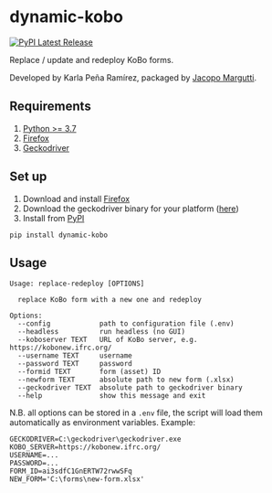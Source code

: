 # dynamic-kobo
[![PyPI Latest Release](https://img.shields.io/pypi/v/dynamic-kobo)](https://pypi.org/project/dynamic-kobo/)

Replace / update and redeploy KoBo forms.

Developed by Karla Peña Ramírez, packaged by [Jacopo Margutti](https://github.com/jmargutt).

## Requirements
1. [Python >= 3.7](https://www.python.org/downloads/)
2. [Firefox](https://www.mozilla.org/en-US/firefox/new/)
2. [Geckodriver](https://github.com/mozilla/geckodriver)

## Set up
1. Download and install [Firefox](https://www.mozilla.org/en-US/firefox/new/)
2. Download the geckodriver binary for your platform ([here](https://github.com/mozilla/geckodriver/releases))
3. Install from [PyPI](https://pypi.org/project/dynamic-kobo/)

```pip install dynamic-kobo```


## Usage
```
Usage: replace-redeploy [OPTIONS]

  replace KoBo form with a new one and redeploy

Options:
  --config            path to configuration file (.env)
  --headless          run headless (no GUI)
  --koboserver TEXT   URL of KoBo server, e.g. https://kobonew.ifrc.org/
  --username TEXT     username
  --password TEXT     password
  --formid TEXT       form (asset) ID
  --newform TEXT      absolute path to new form (.xlsx)
  --geckodriver TEXT  absolute path to geckodriver binary
  --help              show this message and exit
  ```
N.B. all options can be stored in a `.env` file, the script will load them automatically as environment variables. Example:
```
GECKODRIVER=C:\geckodriver\geckodriver.exe
KOBO_SERVER=https://kobonew.ifrc.org/
USERNAME=...
PASSWORD=...
FORM_ID=ai3sdfC1GnERTW72rwwSFq
NEW_FORM='C:\forms\new-form.xlsx'
```
